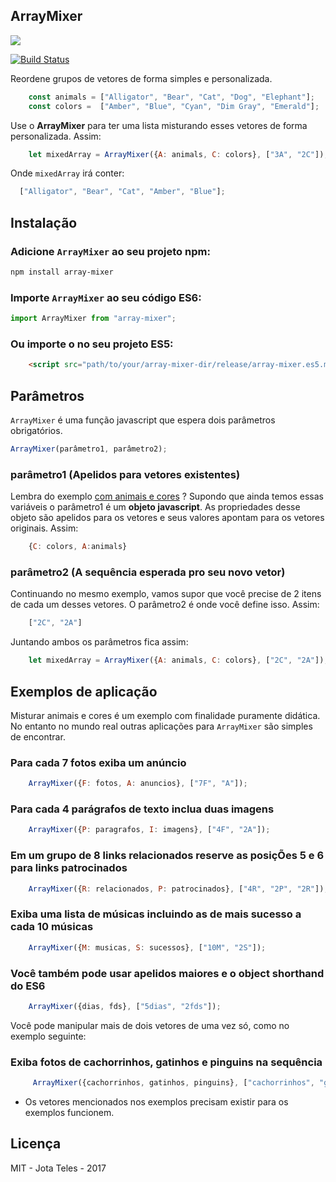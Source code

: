## ArrayMixer

<img src="https://s26.postimg.org/m0r34qpjt/kitchen-blender.png" align="center">

[![Build Status](https://travis-ci.org/teles/array-mixer.svg?branch=master)](https://travis-ci.org/teles/array-mixer)

Reordene grupos de vetores de forma simples e personalizada.

```javascript 
    const animals = ["Alligator", "Bear", "Cat", "Dog", "Elephant"];
    const colors =  ["Amber", "Blue", "Cyan", "Dim Gray", "Emerald"]; 
```

Use o **ArrayMixer** para ter uma lista misturando esses vetores de forma personalizada. Assim:
 
```javascript 
    let mixedArray = ArrayMixer({A: animals, C: colors}, ["3A", "2C"]);  
``` 

Onde `mixedArray` irá conter:

```javascript
  ["Alligator", "Bear", "Cat", "Amber", "Blue"];
```

## Instalação

### Adicione `ArrayMixer` ao seu projeto npm:

```bash
npm install array-mixer
```

### Importe `ArrayMixer` ao seu código ES6:

```javascript
import ArrayMixer from "array-mixer";
```

### Ou importe o no seu projeto ES5:

```html
    <script src="path/to/your/array-mixer-dir/release/array-mixer.es5.min.js" type="text/javascript"></script>
```

## Parâmetros

`ArrayMixer` é uma função javascript que espera dois parâmetros obrigatórios.

```javascript 
ArrayMixer(parâmetro1, parâmetro2);
```

### parâmetro1 (Apelidos para vetores existentes)

Lembra do exemplo [com animais e cores](#arraymixer) ? Supondo que ainda temos essas variáveis o parâmetro1 é um **objeto javascript**.
As propriedades desse objeto são apelidos para os vetores e seus valores apontam para os vetores originais. Assim:

```javascript 
    {C: colors, A:animals}
```

### parâmetro2 (A sequência esperada pro seu novo vetor)

Continuando no mesmo exemplo, vamos supor que você precise de 2 itens de cada um desses vetores. 
O parâmetro2 é onde você define isso. Assim:


```javascript 
    ["2C", "2A"]
```

Juntando ambos os parâmetros fica assim:

```javascript 
    let mixedArray = ArrayMixer({A: animals, C: colors}, ["2C", "2A"]);  
``` 

## Exemplos de aplicação 

Misturar animais e cores é um exemplo com finalidade puramente didática. No entanto no mundo real outras aplicações para `ArrayMixer` são simples de encontrar. 

### Para cada 7 fotos exiba um anúncio

```javascript 
    ArrayMixer({F: fotos, A: anuncios}, ["7F", "A"]);            
```

### Para cada 4 parágrafos de texto inclua duas imagens

```javascript 
    ArrayMixer({P: paragrafos, I: imagens}, ["4F", "2A"]);            
```

### Em um grupo de 8 links relacionados reserve as posiçÕes 5 e 6 para links patrocinados
 
```javascript 
    ArrayMixer({R: relacionados, P: patrocinados}, ["4R", "2P", "2R"]);            
```
 
### Exiba uma lista de músicas incluindo as de mais sucesso a cada 10 músicas
 
```javascript 
    ArrayMixer({M: musicas, S: sucessos}, ["10M", "2S"]);            
```

### Você também pode usar apelidos maiores e o object shorthand do ES6
 
```javascript 
    ArrayMixer({dias, fds}, ["5dias", "2fds"]);            
```

Você pode manipular mais de dois vetores de uma vez só, como no exemplo seguinte:

 
### Exiba fotos de cachorrinhos, gatinhos e pinguins na sequência

```javascript 
     ArrayMixer({cachorrinhos, gatinhos, pinguins}, ["cachorrinhos", "gatinhos", "pinguins"]);            
``` 

* Os vetores mencionados nos exemplos precisam existir para os exemplos funcionem.
 
## Licença

MIT - Jota Teles - 2017